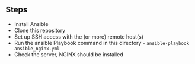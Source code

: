 ## Steps

* Install Ansible
* Clone this repository
* Set up SSH access with the (or more) remote host(s)
* Run the ansible Playbook command in this directory - `ansible-playbook ansible_nginx.yml`
* Check the server, NGINX should be installed